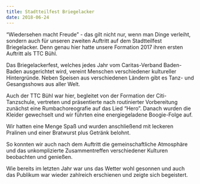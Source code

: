 ```yaml
---
title: Stadtteilfest Briegelacker
date: 2018-06-24
---
```


“Wiedersehen macht Freude” - das gilt nicht nur, wenn man Dinge verleiht, sondern auch für unseren zweiten Auftritt auf dem Stadtteilfest Briegelacker.
Denn genau hier hatte unsere Formation 2017 ihren ersten Auftritt als TTC Bühl.

Das Briegelackerfest, welches jedes Jahr vom Caritas-Verband Baden-Baden ausgerichtet wird, vereint Menschen verschiedener kultureller Hintergründe. Neben Speisen aus verschiedenen Ländern gibt es Tanz- und Gesangsshows aus aller Welt.

Auch der TTC Bühl war hier, begleitet von der Formation der Citi-Tanzschule, vertreten und präsentierte nach routinierter Vorbereitung zunächst eine Rumbachoreografie auf das Lied “Hero”. Danach wurden die Kleider gewechselt und wir führten eine energiegeladene Boogie-Folge auf.

Wir hatten eine Menge Spaß und wurden anschließend mit leckeren Pralinen und einer Bratwurst plus Getränk belohnt. 

So konnten wir auch nach dem Auftritt die gemeinschaftliche Atmosphäre und das unkomplizierte Zusammentreffen verschiedener Kulturen beobachten und genießen. 

Wie bereits im letzten Jahr war uns das Wetter wohl gesonnen und auch das Publikum war wieder zahlreich erschienen und zeigte sich begeistert.
